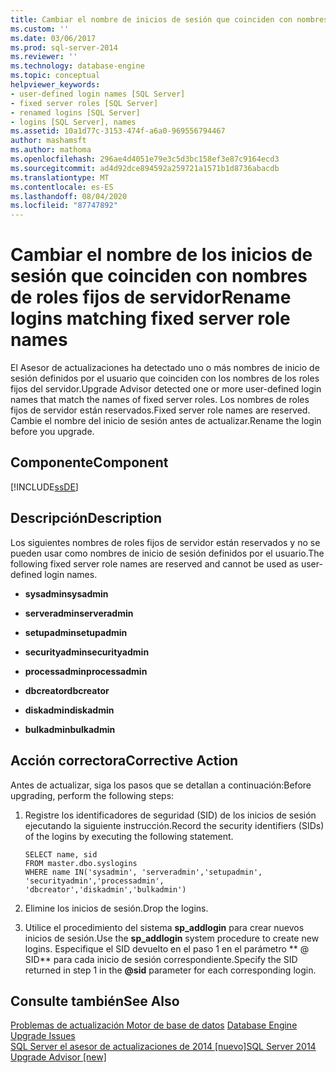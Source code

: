 ```yaml
---
title: Cambiar el nombre de inicios de sesión que coinciden con nombres de roles fijos de servidor | Microsoft Docs
ms.custom: ''
ms.date: 03/06/2017
ms.prod: sql-server-2014
ms.reviewer: ''
ms.technology: database-engine
ms.topic: conceptual
helpviewer_keywords:
- user-defined login names [SQL Server]
- fixed server roles [SQL Server]
- renamed logins [SQL Server]
- logins [SQL Server], names
ms.assetid: 10a1d77c-3153-474f-a6a0-969556794467
author: mashamsft
ms.author: mathoma
ms.openlocfilehash: 296ae4d4051e79e3c5d3bc158ef3e87c9164ecd3
ms.sourcegitcommit: ad4d92dce894592a259721a1571b1d8736abacdb
ms.translationtype: MT
ms.contentlocale: es-ES
ms.lasthandoff: 08/04/2020
ms.locfileid: "87747892"
---
```

# <a name="rename-logins-matching-fixed-server-role-names"></a><span data-ttu-id="b00a6-102">Cambiar el nombre de los inicios de sesión que coinciden con nombres de roles fijos de servidor</span><span class="sxs-lookup"><span data-stu-id="b00a6-102">Rename logins matching fixed server role names</span></span>
  <span data-ttu-id="b00a6-103">El Asesor de actualizaciones ha detectado uno o más nombres de inicio de sesión definidos por el usuario que coinciden con los nombres de los roles fijos del servidor.</span><span class="sxs-lookup"><span data-stu-id="b00a6-103">Upgrade Advisor detected one or more user-defined login names that match the names of fixed server roles.</span></span> <span data-ttu-id="b00a6-104">Los nombres de roles fijos de servidor están reservados.</span><span class="sxs-lookup"><span data-stu-id="b00a6-104">Fixed server role names are reserved.</span></span> <span data-ttu-id="b00a6-105">Cambie el nombre del inicio de sesión antes de actualizar.</span><span class="sxs-lookup"><span data-stu-id="b00a6-105">Rename the login before you upgrade.</span></span>  
  
## <a name="component"></a><span data-ttu-id="b00a6-106">Componente</span><span class="sxs-lookup"><span data-stu-id="b00a6-106">Component</span></span>  
 [!INCLUDE[ssDE](../../includes/ssde-md.md)]  
  
## <a name="description"></a><span data-ttu-id="b00a6-107">Descripción</span><span class="sxs-lookup"><span data-stu-id="b00a6-107">Description</span></span>  
 <span data-ttu-id="b00a6-108">Los siguientes nombres de roles fijos de servidor están reservados y no se pueden usar como nombres de inicio de sesión definidos por el usuario.</span><span class="sxs-lookup"><span data-stu-id="b00a6-108">The following fixed server role names are reserved and cannot be used as user-defined login names.</span></span>  
  
-   <span data-ttu-id="b00a6-109">**sysadmin**</span><span class="sxs-lookup"><span data-stu-id="b00a6-109">**sysadmin**</span></span>  
  
-   <span data-ttu-id="b00a6-110">**serveradmin**</span><span class="sxs-lookup"><span data-stu-id="b00a6-110">**serveradmin**</span></span>  
  
-   <span data-ttu-id="b00a6-111">**setupadmin**</span><span class="sxs-lookup"><span data-stu-id="b00a6-111">**setupadmin**</span></span>  
  
-   <span data-ttu-id="b00a6-112">**securityadmin**</span><span class="sxs-lookup"><span data-stu-id="b00a6-112">**securityadmin**</span></span>  
  
-   <span data-ttu-id="b00a6-113">**processadmin**</span><span class="sxs-lookup"><span data-stu-id="b00a6-113">**processadmin**</span></span>  
  
-   <span data-ttu-id="b00a6-114">**dbcreator**</span><span class="sxs-lookup"><span data-stu-id="b00a6-114">**dbcreator**</span></span>  
  
-   <span data-ttu-id="b00a6-115">**diskadmin**</span><span class="sxs-lookup"><span data-stu-id="b00a6-115">**diskadmin**</span></span>  
  
-   <span data-ttu-id="b00a6-116">**bulkadmin**</span><span class="sxs-lookup"><span data-stu-id="b00a6-116">**bulkadmin**</span></span>  
  
## <a name="corrective-action"></a><span data-ttu-id="b00a6-117">Acción correctora</span><span class="sxs-lookup"><span data-stu-id="b00a6-117">Corrective Action</span></span>  
 <span data-ttu-id="b00a6-118">Antes de actualizar, siga los pasos que se detallan a continuación:</span><span class="sxs-lookup"><span data-stu-id="b00a6-118">Before upgrading, perform the following steps:</span></span>  
  
1.  <span data-ttu-id="b00a6-119">Registre los identificadores de seguridad (SID) de los inicios de sesión ejecutando la siguiente instrucción.</span><span class="sxs-lookup"><span data-stu-id="b00a6-119">Record the security identifiers (SIDs) of the logins by executing the following statement.</span></span>  
  
    ```  
    SELECT name, sid   
    FROM master.dbo.syslogins   
    WHERE name IN('sysadmin', 'serveradmin','setupadmin', 'securityadmin','processadmin', 'dbcreator','diskadmin','bulkadmin')  
    ```  
  
2.  <span data-ttu-id="b00a6-120">Elimine los inicios de sesión.</span><span class="sxs-lookup"><span data-stu-id="b00a6-120">Drop the logins.</span></span>  
  
3.  <span data-ttu-id="b00a6-121">Utilice el procedimiento del sistema **sp_addlogin** para crear nuevos inicios de sesión.</span><span class="sxs-lookup"><span data-stu-id="b00a6-121">Use the **sp_addlogin** system procedure to create new logins.</span></span> <span data-ttu-id="b00a6-122">Especifique el SID devuelto en el paso 1 en el parámetro \*\* \@ SID\*\* para cada inicio de sesión correspondiente.</span><span class="sxs-lookup"><span data-stu-id="b00a6-122">Specify the SID returned in step 1 in the **\@sid** parameter for each corresponding login.</span></span>  
  
## <a name="see-also"></a><span data-ttu-id="b00a6-123">Consulte también</span><span class="sxs-lookup"><span data-stu-id="b00a6-123">See Also</span></span>  
 <span data-ttu-id="b00a6-124">[Problemas de actualización Motor de base de datos](../../../2014/sql-server/install/database-engine-upgrade-issues.md) </span><span class="sxs-lookup"><span data-stu-id="b00a6-124">[Database Engine Upgrade Issues](../../../2014/sql-server/install/database-engine-upgrade-issues.md) </span></span>  
 [<span data-ttu-id="b00a6-125">SQL Server el asesor de actualizaciones de 2014 &#91;nuevo&#93;</span><span class="sxs-lookup"><span data-stu-id="b00a6-125">SQL Server 2014 Upgrade Advisor &#91;new&#93;</span></span>](sql-server-2014-upgrade-advisor.md)  
  
  
